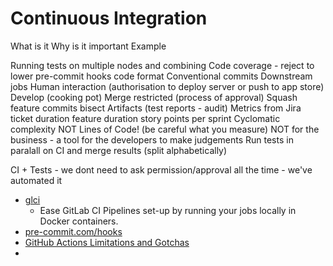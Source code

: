 Continuous Integration
======================

What is it
Why is it important
Example

Running tests on multiple nodes and combining
Code coverage - reject to lower
pre-commit hooks
code format
Conventional commits
Downstream jobs
Human interaction (authorisation to deploy server or push to app store)
Develop (cooking pot)
Merge restricted (process of approval)
Squash feature commits
    bisect
Artifacts (test reports - audit)
Metrics from Jira
    ticket duration
    feature duration
    story points per sprint
    Cyclomatic complexity
    NOT Lines of Code! (be careful what you measure)
    NOT for the business - a tool for the developers to make judgements
Run tests in paralall on CI and merge results (split alphabetically)

CI + Tests - we dont need to ask permission/approval all the time - we've automated it


* [glci](https://github.com/mdubourg001/glci)
    * Ease GitLab CI Pipelines set-up by running your jobs locally in Docker containers.
* [pre-commit.com/hooks](https://pre-commit.com/hooks.html)
* [GitHub Actions Limitations and Gotchas](https://www.cbui.dev/github-actions-limitations-and-gotchas/)
* 